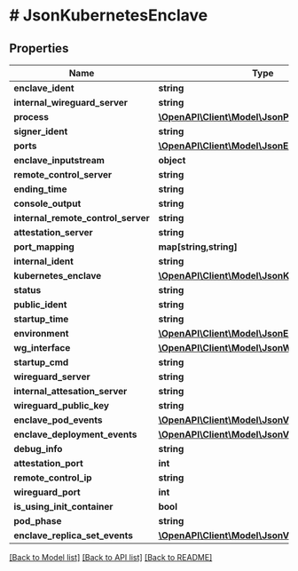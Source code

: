 # # JsonKubernetesEnclave

## Properties

Name | Type | Description | Notes
------------ | ------------- | ------------- | -------------
**enclave_ident** | **string** |  | [optional]
**internal_wireguard_server** | **string** |  | [optional]
**process** | [**\OpenAPI\Client\Model\JsonProcess**](JsonProcess.md) |  | [optional]
**signer_ident** | **string** |  | [optional]
**ports** | [**\OpenAPI\Client\Model\JsonEnclavePort[]**](JsonEnclavePort.md) |  | [optional]
**enclave_inputstream** | **object** |  | [optional]
**remote_control_server** | **string** |  | [optional]
**ending_time** | **string** |  | [optional]
**console_output** | **string** |  | [optional]
**internal_remote_control_server** | **string** |  | [optional]
**attestation_server** | **string** |  | [optional]
**port_mapping** | **map[string,string]** |  | [optional]
**internal_ident** | **string** |  | [optional]
**kubernetes_enclave** | [**\OpenAPI\Client\Model\JsonKubernetesEnclave**](JsonKubernetesEnclave.md) |  | [optional]
**status** | **string** |  | [optional]
**public_ident** | **string** |  | [optional]
**startup_time** | **string** |  | [optional]
**environment** | [**\OpenAPI\Client\Model\JsonEnvironment**](JsonEnvironment.md) |  | [optional]
**wg_interface** | [**\OpenAPI\Client\Model\JsonWireguardInterface**](JsonWireguardInterface.md) |  | [optional]
**startup_cmd** | **string** |  | [optional]
**wireguard_server** | **string** |  | [optional]
**internal_attesation_server** | **string** |  | [optional]
**wireguard_public_key** | **string** |  | [optional]
**enclave_pod_events** | [**\OpenAPI\Client\Model\JsonV1EventList**](JsonV1EventList.md) |  | [optional]
**enclave_deployment_events** | [**\OpenAPI\Client\Model\JsonV1EventList**](JsonV1EventList.md) |  | [optional]
**debug_info** | **string** |  | [optional]
**attestation_port** | **int** |  | [optional]
**remote_control_ip** | **string** |  | [optional]
**wireguard_port** | **int** |  | [optional]
**is_using_init_container** | **bool** |  | [optional]
**pod_phase** | **string** |  | [optional]
**enclave_replica_set_events** | [**\OpenAPI\Client\Model\JsonV1EventList**](JsonV1EventList.md) |  | [optional]

[[Back to Model list]](../../README.md#models) [[Back to API list]](../../README.md#endpoints) [[Back to README]](../../README.md)

